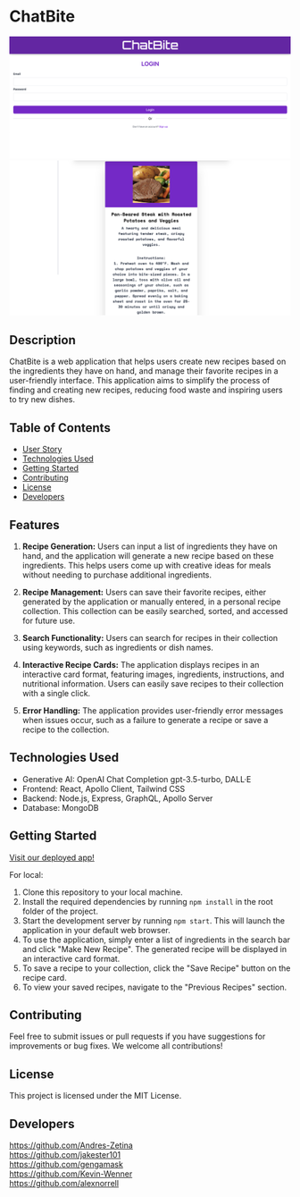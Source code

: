 # ChatBite

![Site Screenshot 1](/assets/Screenshot1.png)
![Site Screenshot 1](/assets/Screenshot2.png)

## Description

ChatBite is a web application that helps users create new recipes based on the ingredients they have on hand, and manage their favorite recipes in a user-friendly interface. This application aims to simplify the process of finding and creating new recipes, reducing food waste and inspiring users to try new dishes.

## Table of Contents

- [User Story](#features)
- [Technologies Used](#technologies-used)
- [Getting Started](#getting-started)
- [Contributing](#contributing)
- [License](#License)
- [Developers](#developers)


## Features

1. **Recipe Generation:** Users can input a list of ingredients they have on hand, and the application will generate a new recipe based on these ingredients. This helps users come up with creative ideas for meals without needing to purchase additional ingredients.

2. **Recipe Management:** Users can save their favorite recipes, either generated by the application or manually entered, in a personal recipe collection. This collection can be easily searched, sorted, and accessed for future use.

3. **Search Functionality:** Users can search for recipes in their collection using keywords, such as ingredients or dish names.

4. **Interactive Recipe Cards:** The application displays recipes in an interactive card format, featuring images, ingredients, instructions, and nutritional information. Users can easily save recipes to their collection with a single click.

5. **Error Handling:** The application provides user-friendly error messages when issues occur, such as a failure to generate a recipe or save a recipe to the collection.

## Technologies Used

- Generative AI:  OpenAI Chat Completion gpt-3.5-turbo, DALL·E
- Frontend:  React, Apollo Client, Tailwind CSS
- Backend:  Node.js, Express, GraphQL, Apollo Server
- Database:  MongoDB

## Getting Started

[Visit our deployed app!](https://evening-fjord-31018.herokuapp.com/)

For local:
1. Clone this repository to your local machine.
2. Install the required dependencies by running `npm install` in the root folder of the project.
3. Start the development server by running `npm start`. This will launch the application in your default web browser.
4. To use the application, simply enter a list of ingredients in the search bar and click "Make New Recipe". The generated recipe will be displayed in an interactive card format.
5. To save a recipe to your collection, click the "Save Recipe" button on the recipe card.
6. To view your saved recipes, navigate to the "Previous Recipes" section.

## Contributing

Feel free to submit issues or pull requests if you have suggestions for improvements or bug fixes. We welcome all contributions!

## License

This project is licensed under the MIT License.

## Developers

https://github.com/Andres-Zetina<br>
https://github.com/jakester101<br>
https://github.com/gengamask<br>
https://github.com/Kevin-Wenner<br>
https://github.com/alexnorrell<br>

